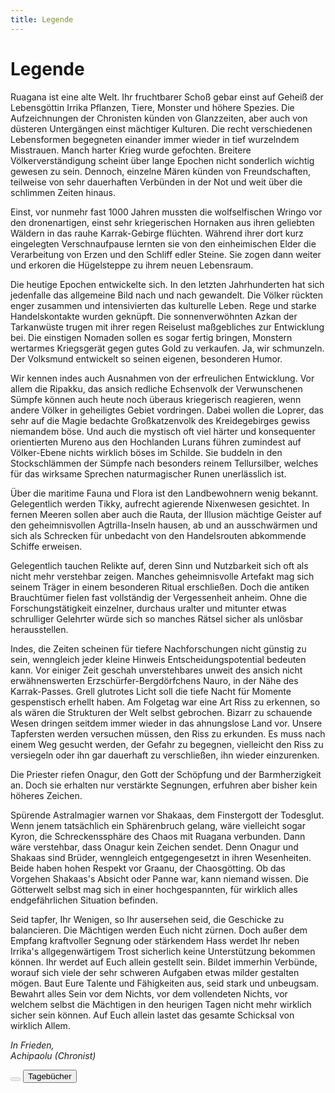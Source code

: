 ```yaml
---
title: Legende
---
```


# Legende

Ruagana ist eine alte Welt. Ihr fruchtbarer Schoß gebar einst auf Geheiß der Lebensgöttin Irrika Pflanzen, Tiere, Monster und höhere Spezies. Die Aufzeichnungen der Chronisten künden von Glanzzeiten, aber auch von düsteren Untergängen einst mächtiger Kulturen. Die recht verschiedenen Lebensformen begegneten einander immer wieder in tief wurzelndem Misstrauen. Manch harter Krieg wurde gefochten. Breitere Völkerverständigung scheint über lange Epochen nicht sonderlich wichtig gewesen zu sein. Dennoch, einzelne Mären künden von Freundschaften, teilweise von sehr dauerhaften Verbünden in der Not und weit über die schlimmen Zeiten hinaus.

Einst, vor nunmehr fast 1000 Jahren mussten die wolfselfischen Wringo vor den dronenartigen, einst sehr kriegerischen Hornaken aus ihren geliebten Wäldern in das rauhe Karrak-Gebirge flüchten. Während ihrer dort kurz eingelegten Verschnaufpause lernten sie von den einheimischen Elder die Verarbeitung von Erzen und den Schliff edler Steine. Sie zogen dann weiter und erkoren die Hügelsteppe zu ihrem neuen Lebensraum.

Die heutige Epochen entwickelte sich. In den letzten Jahrhunderten hat sich jedenfalle das allgemeine Bild nach und nach gewandelt. Die Völker rückten enger zusammen und intensivierten das kulturelle Leben. Rege und starke Handelskontakte wurden geknüpft. Die sonnenverwöhnten Azkan der Tarkanwüste trugen mit ihrer regen Reiselust maßgebliches zur Entwicklung bei. Die einstigen Nomaden sollen es sogar fertig bringen, Monstern wertarmes Kriegsgerät gegen gutes Gold zu verkaufen. Ja, wir schmunzeln. Der Volksmund entwickelt so seinen eigenen, besonderen Humor.

Wir kennen indes auch Ausnahmen von der erfreulichen Entwicklung. Vor allem die Ripakku, das ansich redliche Echsenvolk der Verwunschenen Sümpfe können auch heute noch überaus kriegerisch reagieren, wenn andere Völker in geheiligtes Gebiet vordringen. Dabei wollen die Loprer, das sehr auf die Magie bedachte Großkatzenvolk des Kreidegebirges gewiss niemandem böse. Und auch die mystisch oft viel härter und konsequenter orientierten Mureno aus den Hochlanden Lurans führen zumindest auf Völker-Ebene nichts wirklich böses im Schilde. Sie buddeln in den Stockschlämmen der Sümpfe nach besonders reinem Tellursilber, welches für das wirksame Sprechen naturmagischer Runen unerlässlich ist.

Über die maritime Fauna und Flora ist den Landbewohnern wenig bekannt. Gelegentlich werden Tikky, aufrecht agierende Nixenwesen gesichtet. In fernen Meeren sollen aber auch die Rauta, der Illusion mächtige Geister auf den geheimnisvollen Agtrilla-Inseln hausen, ab und an ausschwärmen und sich als Schrecken für unbedacht von den Handelsrouten abkommende Schiffe erweisen.

Gelegentlich tauchen Relikte auf, deren Sinn und Nutzbarkeit sich oft als nicht mehr verstehbar zeigen. Manches geheimnisvolle Artefakt mag sich seinem Träger in einem besonderen Ritual erschließen. Doch die antiken Brauchtümer fielen fast vollständig der Vergessenheit anheim. Ohne die Forschungstätigkeit einzelner, durchaus uralter und mitunter etwas schrulliger Gelehrter würde sich so manches Rätsel sicher als unlösbar herausstellen.

Indes, die Zeiten scheinen für tiefere Nachforschungen nicht günstig zu sein, wenngleich jeder kleine Hinweis Entscheidungspotential bedeuten kann. Vor einiger Zeit geschah unverstehbares unweit des ansich nicht erwähnenswerten Erzschürfer-Bergdörfchens Nauro, in der Nähe des Karrak-Passes. Grell glutrotes Licht soll die tiefe Nacht für Momente gespenstisch erhellt haben. Am Folgetag war eine Art Riss zu erkennen, so als wären die Strukturen der Welt selbst gebrochen. Bizarr zu schauende Wesen dringen seitdem immer wieder in das ahnungslose Land vor. Unsere Tapfersten werden versuchen müssen, den Riss zu erkunden. Es muss nach einem Weg gesucht werden, der Gefahr zu begegnen, vielleicht den Riss zu versiegeln oder ihn gar dauerhaft zu verschließen, ihn wieder einzurenken.

Die Priester riefen Onagur, den Gott der Schöpfung und der Barmherzigkeit an. Doch sie erhalten nur verstärkte Segnungen, erfuhren aber bisher kein höheres Zeichen.

Spürende Astralmagier warnen vor Shakaas, dem Finstergott der Todesglut. Wenn jenem tatsächlich ein Sphärenbruch gelang, wäre vielleicht sogar Kyron, die Schreckenssphäre des Chaos mit Ruagana verbunden. Dann wäre verstehbar, dass Onagur kein Zeichen sendet. Denn Onagur und Shakaas sind Brüder, wenngleich entgegengesetzt in ihren Wesenheiten. Beide haben hohen Respekt vor Graanu, der Chaosgötting. Ob das Vorgehen Shakaas's Absicht oder Panne war, kann niemand wissen. Die Götterwelt selbst mag sich in einer hochgespannten, für wirklich alles endgefährlichen Situation befinden.

Seid tapfer, Ihr Wenigen, so Ihr ausersehen seid, die Geschicke zu balancieren. Die Mächtigen werden Euch nicht zürnen. Doch außer dem Empfang kraftvoller Segnung oder stärkendem Hass werdet Ihr neben Irrika's allgegenwärtigem Trost sicherlich keine Unterstützung bekommen können. Ihr werdet auf Euch allein gestellt sein. Bildet immerhin Verbünde, worauf sich viele der sehr schweren Aufgaben etwas milder gestalten mögen. Baut Eure Talente und Fähigkeiten aus, seid stark und unbeugsam. Bewahrt alles Sein vor dem Nichts, vor dem vollendeten Nichts, vor welchem selbst die Mächtigen in den heurigen Tagen nicht mehr wirklich sicher sein können. Auf Euch allein lastet das gesamte Schicksal von wirklich Allem.

_In Frieden,_<br />
_Achipaolu (Chronist)_

<div class="grid grid-cols-2 gap-4">
		<button class="col-span-1 text-center btn" disabled>
			<carbon-arrow-left />
		</button>
		<button @click="$router.push('tagebuecher/start')" class="col-span-1 text-center btn">
			Tagebücher <carbon-arrow-right />
		</button>
</div>